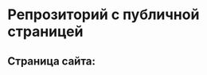 # Репрозиторий с публичной страницей

## Страница сайта:
<!-- Вставить ссылку на публичную страницу -->
